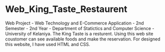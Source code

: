 # Web_King_Taste_Restaurent

Web Project - Web Technology and E-Commerce Application - 2nd Semester - 2nd Year - Department of Statictics and Computer Science - University of Kelaniya. The King Taste is a resturent. Using this web site coustomer can see available foods and make the reservation. For designed this website, I have used HTML and CSS.
